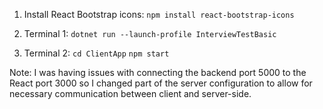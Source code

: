 1. Install React Bootstrap icons:
`npm install react-bootstrap-icons`

2. Terminal 1: `dotnet run --launch-profile InterviewTestBasic`

3. Terminal 2: `cd ClientApp` `npm start`

Note:
I was having issues with connecting the backend port 5000 to the React port 3000 so I changed part of the server configuration to allow for necessary communication between client and server-side.
